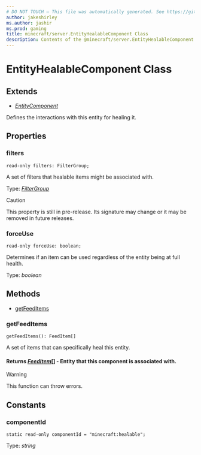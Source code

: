 ```yaml
---
# DO NOT TOUCH — This file was automatically generated. See https://github.com/mojang/minecraftapidocsgenerator to modify descriptions, examples, etc.
author: jakeshirley
ms.author: jashir
ms.prod: gaming
title: minecraft/server.EntityHealableComponent Class
description: Contents of the @minecraft/server.EntityHealableComponent class.
---
```

# EntityHealableComponent Class

## Extends
- [*EntityComponent*](EntityComponent.md)

Defines the interactions with this entity for healing it.

## Properties

### **filters**
`read-only filters: FilterGroup;`

A set of filters that healable items might be associated with.

Type: [*FilterGroup*](FilterGroup.md)

> [!CAUTION]
> This property is still in pre-release.  Its signature may change or it may be removed in future releases.

### **forceUse**
`read-only forceUse: boolean;`

Determines if an item can be used regardless of the entity being at full health.

Type: *boolean*

## Methods
- [getFeedItems](#getfeeditems)

### **getFeedItems**
`
getFeedItems(): FeedItem[]
`

A set of items that can specifically heal this entity.

#### **Returns** [*FeedItem*](FeedItem.md)[] - Entity that this component is associated with.

> [!WARNING]
> This function can throw errors.

## Constants

### **componentId**
`static read-only componentId = "minecraft:healable";`

Type: *string*
